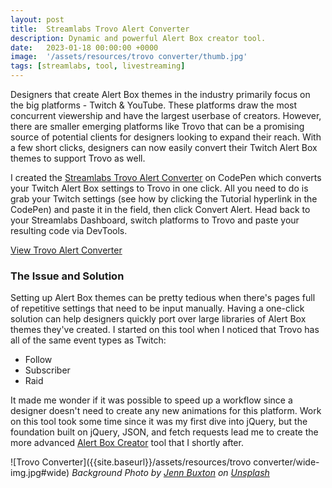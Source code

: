 ```yaml
---
layout: post
title:  Streamlabs Trovo Alert Converter
description: Dynamic and powerful Alert Box creator tool.
date:   2023-01-18 00:00:00 +0000
image:  '/assets/resources/trovo converter/thumb.jpg'
tags: [streamlabs, tool, livestreaming]
---
```

Designers that create Alert Box themes in the industry primarily focus on the big platforms - Twitch & YouTube. These platforms draw the most concurrent viewership and have the largest userbase of creators. However, there are smaller emerging platforms like Trovo that can be a promising source of potential clients for designers looking to expand their reach. With a few short clicks, designers can now easily convert their Twitch Alert Box themes to support Trovo as well. 

I created the [Streamlabs Trovo Alert Converter]({{site.baseurl}}/tools/trovo-alert-converter/) on CodePen which converts your Twitch Alert Box settings to Trovo in one click. All you need to do is grab your Twitch settings (see how by clicking the Tutorial hyperlink in the CodePen) and paste it in the field, then click Convert Alert. Head back to your Streamlabs Dashboard, switch platforms to Trovo and paste your resulting code via DevTools.

[View Trovo Alert Converter]({{site.baseurl}}/tools/trovo-alert-converter/)



### The Issue and Solution
Setting up Alert Box themes can be pretty tedious when there's pages full of repetitive settings that need to be input manually. Having a one-click solution can help designers quickly port over large libraries of Alert Box themes they've created. I started on this tool when I noticed that Trovo has all of the same event types as Twitch:

- Follow
- Subscriber
- Raid

It made me wonder if it was possible to speed up a workflow since a designer doesn't need to create any new animations for this platform. Work on this tool took some time since it was my first dive into jQuery, but the foundation built on jQuery, JSON, and fetch requests lead me to create the more advanced [Alert Box Creator](/streamlabs-alert-box-creator/) tool that I shortly after. 
  
![Trovo Converter]({{site.baseurl}}/assets/resources/trovo converter/wide-img.jpg#wide)
*Background Photo by [Jenn Buxton](https://unsplash.com/photos/VbehmJNj5Tc) on [Unsplash](https://unsplash.com/)*